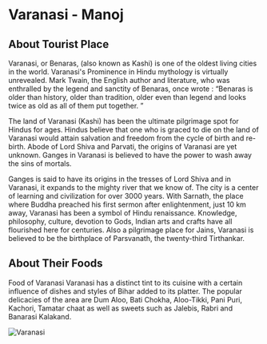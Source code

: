 # Varanasi - Manoj

## About Tourist Place 
Varanasi, or Benaras, (also known as Kashi) is one of the oldest living cities in the world. Varanasi's Prominence in Hindu mythology is virtually unrevealed. 
Mark Twain, the English author and literature, who was enthralled by the legend and sanctity of Benaras, once wrote : “Benaras is older than history, 
older than tradition, older even than legend and looks twice as old as all of them put together. ”

The land of Varanasi (Kashi) has been the ultimate pilgrimage spot for Hindus for ages. Hindus believe that one who is graced to die on the land of 
Varanasi would attain salvation and freedom from the cycle of birth and re-birth. Abode of Lord Shiva and Parvati, the origins of Varanasi are yet unknown. 
Ganges in Varanasi is believed to have the power to wash away the sins of mortals.

Ganges is said to have its origins in the tresses of Lord Shiva and in Varanasi, it expands to the mighty river that we know of. 
The city is a center of learning and civilization for over 3000 years. With Sarnath, the place where Buddha preached his first sermon after enlightenment, 
just 10 km away, Varanasi has been a symbol of Hindu renaissance. Knowledge, philosophy, culture, devotion to Gods, Indian arts and crafts have 
all flourished here for centuries. Also a pilgrimage place for Jains, Varanasi is believed to be the birthplace of Parsvanath, the twenty-third Tirthankar.

## About Their Foods
Food of Varanasi Varanasi has a distinct tint to its cuisine with a certain influence of dishes and styles of Bihar added to its platter. 
The popular delicacies of the area are Dum Aloo, Bati Chokha, Aloo-Tikki, Pani Puri, Kachori, Tamatar chaat as well as sweets such as Jalebis, 
Rabri and Banarasi Kalakand.


<img align="center" src="https://lp-cms-production.imgix.net/2019-06/GettyImages-475540390_medium.jpg" alt="Varanasi"/>

<!--Example: <img align="center" src="https://lotustours.in/assets/img/taj/photo-room-detail-1.jpg" alt="Taj Mahal"/> -->
